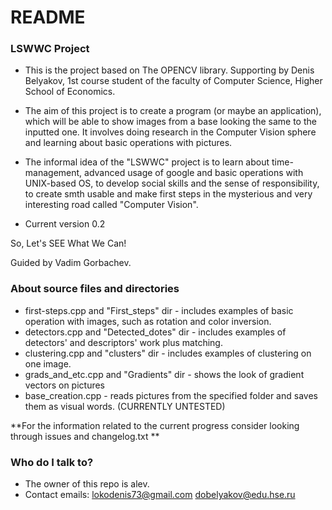 # README #

### LSWWC Project ###

* This is the project based on The OPENCV library. Supporting by Denis Belyakov, 1st course student of the faculty of Computer Science, Higher School of Economics.

* The aim of this project is to create a program (or maybe an application), which will be able to show images from a base looking the same to the inputted one. It involves doing research in the Computer Vision sphere and learning about basic operations with pictures. 

* The informal idea of the "LSWWC" project is to learn about time-management, advanced usage of google and basic operations with UNIX-based OS, to develop social skills and the sense of responsibility, to create smth usable and make first steps in the mysterious and very interesting road called "Computer Vision".

* Current version 0.2

So, Let's SEE What We Can!

Guided by Vadim Gorbachev.




### About source files and directories ###

* first-steps.cpp and "First_steps" dir - includes examples of basic operation with images, such as rotation and color inversion. 
* detectors.cpp and "Detected_dotes" dir - includes examples of detectors' and descriptors' work plus matching.
* clustering.cpp and "clusters" dir - includes examples of clustering on one image.
* grads_and_etc.cpp and "Gradients" dir - shows the look of gradient vectors on pictures
* base_creation.cpp - reads pictures from the specified folder and saves them as visual words. (CURRENTLY UNTESTED)

**For the information related to the current progress consider looking through issues and changelog.txt **

### Who do I talk to? ###

* The owner of this repo is alev.
* Contact emails: 
lokodenis73@gmail.com dobelyakov@edu.hse.ru